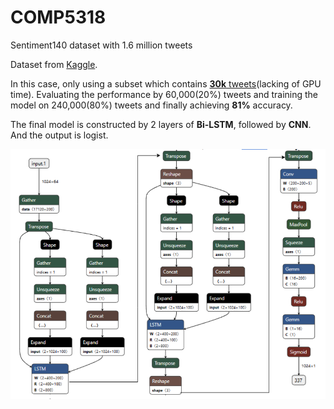 # COMP5318
Sentiment140 dataset with 1.6 million tweets

Dataset from [Kaggle](https://www.kaggle.com/datasets/kazanova/sentiment140).

In this case, only using a subset which contains [**30k** tweets](https://drive.google.com/file/d/1w9vysV8MIl_6LF26XFZlfCbyG2MbDj--/view)(lacking of GPU time). Evaluating the performance by 60,000(20%) tweets and training the model on 240,000(80%) tweets and finally achieving **81%** accuracy.

The final model is constructed by 2 layers of **Bi-LSTM**, followed by **CNN**. And the output is logist.

![network architecture](network_architecture.png)


